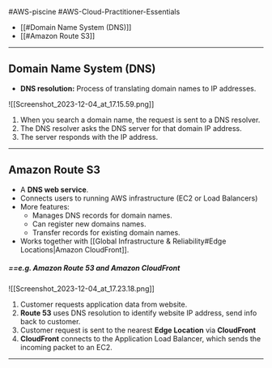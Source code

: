 #AWS-piscine #AWS-Cloud-Practitioner-Essentials 

- [[#Domain Name System (DNS)]]
- [[#Amazon Route S3]]

-------
## Domain Name System (DNS)
- **DNS resolution:** Process of translating domain names to IP addresses.

![[Screenshot_2023-12-04_at_17.15.59.png]]

1) When you search a domain name, the request is sent to a DNS resolver.
2) The DNS resolver asks the DNS server for that domain IP address.
3) The server responds with the IP address.

-------
## Amazon Route S3
- A **DNS web service**.
- Connects users to running AWS infrastructure (EC2 or Load Balancers)
- More features:
	- Manages DNS records for domain names.
	- Can register new domains names.
	- Transfer records for existing domain names.
- Works together with [[Global Infrastructure & Reliability#Edge Locations|Amazon CloudFront]].
##### ==e.g. Amazon Route 53 and Amazon CloudFront

![[Screenshot_2023-12-04_at_17.23.18.png]]

1) Customer requests application data from website.
2) **Route 53** uses DNS resolution to identify website IP address, send info back to customer.
3) Customer request is sent to the nearest **Edge Location** via **CloudFront**
4) **CloudFront** connects to the Application Load Balancer, which sends the incoming packet to an EC2.

------
